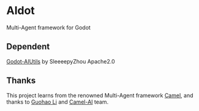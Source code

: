 # AIdot
Multi-Agent framework for Godot

## Dependent
[Godot-AIUtils](https://github.com/SleeeepyZhou/Godot-AIUtils) by SleeeepyZhou Apache2.0

## Thanks
This project learns from the renowned Multi-Agent framework [Camel](https://github.com/camel-ai/camel), 
and thanks to [Guohao Li](https://github.com/lightaime) and [Camel-AI](https://github.com/camel-ai) team.